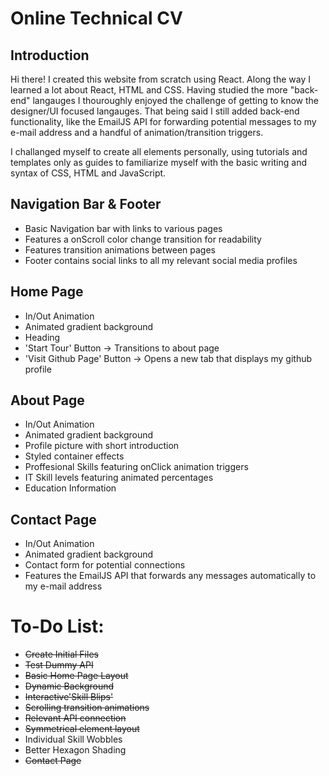 # Online Technical CV

## Introduction
Hi there! I created this website from scratch using React. Along the way I learned a lot about React, HTML and CSS. Having studied the more "back-end" langauges I thouroughly enjoyed the challenge of getting to know the designer/UI focused langauges. That being said I still added back-end functionality, like the EmailJS API for forwarding potential messages to my e-mail address and a handful of animation/transition triggers. 

I challanged myself to create all elements personally, using tutorials and templates only as guides to familiarize myself with the basic writing and syntax of CSS, HTML and JavaScript.

## Navigation Bar & Footer
- Basic Navigation bar with links to various pages
- Features a onScroll color change transition for readability
- Features transition animations between pages
- Footer contains social links to all my relevant social media profiles

## Home Page
- In/Out Animation
- Animated gradient background
- Heading
- 'Start Tour' Button -> Transitions to about page
- 'Visit Github Page' Button -> Opens a new tab that displays my github profile


## About Page
- In/Out Animation
- Animated gradient background
- Profile picture with short introduction 
- Styled container effects
- Proffesional Skills featuring onClick animation triggers
- IT Skill levels featuring animated percentages
- Education Information

## Contact Page
- In/Out Animation
- Animated gradient background
- Contact form for potential connections
- Features the EmailJS API that forwards any messages automatically to my e-mail address


# To-Do List:
- ~~Create Initial Files~~
- ~~Test Dummy API~~
- ~~Basic Home Page Layout~~
- ~~Dynamic Background~~
- ~~Interactive'Skill Blips'~~
- ~~Scrolling transition animations~~
- ~~Relevant API connection~~
- ~~Symmetrical element layout~~
- Individual Skill Wobbles
- Better Hexagon Shading
- ~~Contact Page~~
